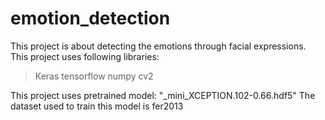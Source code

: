 # emotion_detection

This project is about detecting the emotions through facial expressions.
This project uses following libraries:
   > Keras
   > tensorflow
   > numpy
   > cv2

This project uses pretrained model: "_mini_XCEPTION.102-0.66.hdf5"
The dataset used to train this model is fer2013
